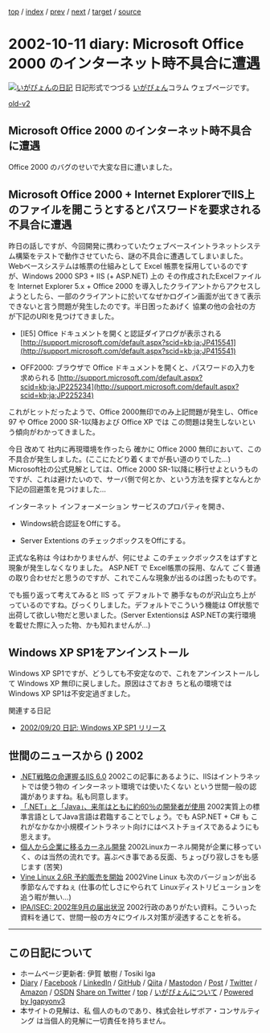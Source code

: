 [top](../index.html) 
 / [index](index.html) 
 / [prev](ig021009.html) 
 / [next](ig021012.html) 
 / [target](https://www.igapyon.jp/igapyon/diary/2002/ig021011.html) 
 / [source](https://github.com/igapyon/diary/blob/master/2002/ig021011.src.md) 

2002-10-11 diary: Microsoft Office 2000 のインターネット時不具合に遭遇
=====================================================================================================
[![いがぴょんの日記](https://www.igapyon.jp/igapyon/diary/images/iga202308_256.jpg "いがぴょん")](https://www.igapyon.jp/igapyon/diary/memo/memoigapyon.html) 日記形式でつづる [いがぴょん](https://www.igapyon.jp/igapyon/diary/memo/memoigapyon.html)コラム ウェブページです。

[old-v2](ig021011-orig.html)

## Microsoft Office 2000 のインターネット時不具合に遭遇

Office 2000 のバグのせいで大変な目に遭いました。


## Microsoft Office 2000 + Internet ExplorerでIIS上のファイルを開こうとするとパスワードを要求される不具合に遭遇

昨日の話しですが、今回開発に携わっていたウェブベースイントラネットシステム構築をテストで動作させていたら、謎の不具合に遭遇してしまいました。
Webベースシステムは帳票の仕組みとして Excel 帳票を採用しているのですが、Windows
2000 SP3 + IIS (+ ASP.NET) 上の その作成されたExcelファイルを Internet
Explorer 5.x + Office 2000 を導入したクライアントからアクセスしようとしたら、一部のクライアントに於いてなぜかログイン画面が出てきて表示できないと言う問題が発生したのです。半日困ったあげく 協業の他の会社の方が下記のURIを見つけてきました。

* [IE5] Office ドキュメントを開くと認証ダイアログが表示される
  [http://support.microsoft.com/default.aspx?scid=kb;ja;JP415541](http://support.microsoft.com/default.aspx?scid=kb;ja;JP415541)
  
* OFF2000: ブラウザで Office ドキュメントを開くと、パスワードの入力を求められる
  [http://support.microsoft.com/default.aspx?scid=kb;ja;JP225234](http://support.microsoft.com/default.aspx?scid=kb;ja;JP225234)

これがヒットだったようで、Office 2000無印でのみ上記問題が発生し、Office
97 や Office 2000 SR-1以降および Office XP では この問題は発生しないという傾向がわかってきました。

今日 改めて 社内に再現環境を作ったら 確かに Office 2000 無印において、この不具合が発生しました。(ここにたどり着くまでが長い道のりでした…)
Microsoft社の公式見解としては、Office 2000 SR-1以降に移行せよというものですが、これは避けたいので、サーバ側で何とか、という方法を探すとなんとか下記の回避策を見つけました…

インターネット インフォーメーション サービスのプロパティを開き、

* Windows統合認証をOffにする。
  
* Server Extentions のチェックボックスをOffにする。

正式な名称は 今はわかりませんが、何にせよ このチェックボックスをはずすと現象が発生しなくなりました。
ASP.NET で Excel帳票の採用、なんて ごく普通の取り合わせだと思うのですが、これでこんな現象が出るのは困ったものです。

でも振り返って考えてみると IIS って デフォルトで 勝手なものが沢山立ち上がっているのですね。びっくりしました。デフォルトでこういう機能は Off状態で出荷して欲しい物だと思いました。(Server Extentionsは ASP.NETの実行環境を載せた際に入った物、かも知れませんが…)

## Windows XP SP1をアンインストール

Windows XP SP1ですが、どうしても不安定なので、これをアンインストールして
Windows XP 無印に戻しました。原因はさておき ちと私の環境では Windows XP SP1は不安定過ぎました。

関連する日記

* [2002/09/20 日記: Windows XP SP1 リリース](ig020920.html)

## 世間のニュースから () 2002

* [.NET戦略の命運握るIIS 6.0](http://www.atmarkit.co.jp/fwin2k/opinion/ogawa/ogawa_200210.html)  2002この記事にあるように、IISはイントラネットでは使う物の インターネット環境では使いたくない という世間一般の認識がありますね。私も同意します。
* [「.NET」と「Java」、来年はともに約60％の開発者が使用](http://biztech.nikkeibp.co.jp/wcs/leaf/CID/onair/biztech/prom/210614)  2002実質上の標準言語としてJava言語は君臨することでしょう。でも ASP.NET + C# も これがなかなか小規模イントラネット向けにはベストチョイスであるようにも思えます。
* [個人から企業に移るカーネル開発](http://japan.internet.com/linuxtoday/20021010/3.html)  2002Linuxカーネル開発が企業に移っていく、のは当然の流れです。喜ぶべき事である反面、ちょっぴり寂しさをも感じます (苦笑)
* [Vine Linux 2.6R 予約販売を開始](http://japan.internet.com/linuxtoday/20021009/3.html)  2002Vine Linux も次のバージョンが出る季節なんですねぇ (仕事の忙しさにやられて Linuxディストリビューションを追う暇が無い…)
* [IPA/ISEC: 2002年9月の届出状況](http://www.ipa.go.jp/security/txt/2002_10outline.html)  2002行政のありがたい資料。こういった資料を通じて、世間一般の方々にウイルス対策が浸透することを祈る。


----------------------------------------------------------------------------------------------------

## この日記について

* ホームページ更新者: 伊賀 敏樹 / Tosiki Iga
* [Diary](https://www.igapyon.jp/igapyon/diary/) / [Facebook](https://www.facebook.com/igapyon) / [LinkedIn](https://www.linkedin.com/in/toshikiiga) / [GitHub](https://github.com/igapyon) / [Qiita](https://qiita.com/igapyon) / [Mastodon](https://social.vivaldi.net/@igapyon) / [Post](https://post.news/igapyon) / [Twitter](https://twitter.com/ToshikiIga) / [Amazon](https://www.amazon.co.jp/%E4%BC%8A%E8%B3%80-%E6%95%8F%E6%A8%B9/e/B004LTQWCQ) / [OSDN](https://ja.osdn.net/users/iga/)
[Share on Twitter](https://twitter.com/intent/tweet?hashtags=igapyon%2Cdiary%2C%E3%81%84%E3%81%8C%E3%81%B4%E3%82%87%E3%82%93&text=Microsoft+Office+2000+%E3%81%AE%E3%82%A4%E3%83%B3%E3%82%BF%E3%83%BC%E3%83%8D%E3%83%83%E3%83%88%E6%99%82%E4%B8%8D%E5%85%B7%E5%90%88%E3%81%AB%E9%81%AD%E9%81%87&url=https%3A%2F%2Fwww.igapyon.jp%2Figapyon%2Fdiary%2F2002%2Fig021011.html) / [top](../index.html) / [いがぴょんについて](https://www.igapyon.jp/igapyon/diary/memo/memoigapyon.html) / [Powered by Igapyonv3](https://github.com/igapyon/igapyonv3)
* 本サイトの見解は、私 個人のものであり、株式会社レザボア・コンサルティング は当個人的見解に一切責任を持ちません。 
